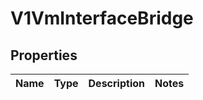 # V1VmInterfaceBridge

## Properties
Name | Type | Description | Notes
------------ | ------------- | ------------- | -------------
